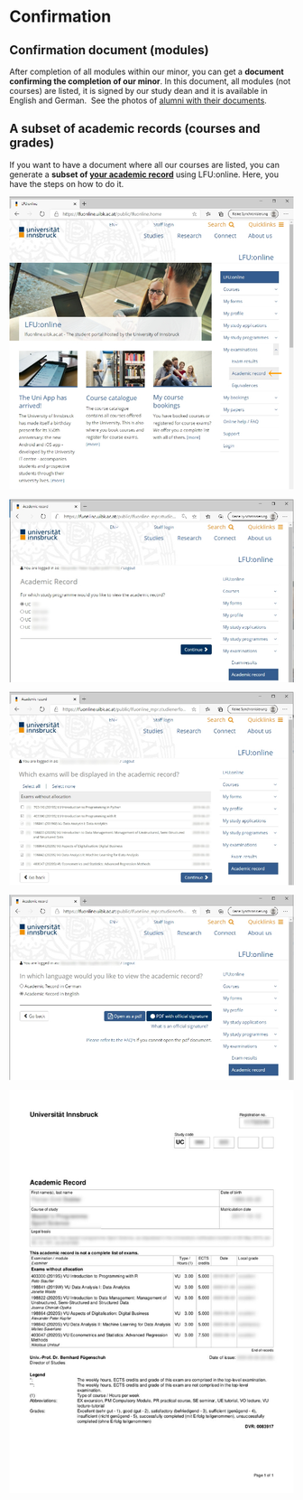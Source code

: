 Confirmation 
=============

## Confirmation document (modules)

After completion of all modules within our minor, you can get a **document confirming the completion of our minor**. In this document, all modules (not courses) are listed, it is signed by our study dean and it is available in English and German.  See the photos of [alumni with their documents](./testimonials.md).

## A subset of academic records (courses and grades)

If you want to have a document where all our courses are listed, you can generate a **subset of [your academic record](https://lfuonline.uibk.ac.at/public/lfuonline_mpr.studienerfolgsnachweis)** using LFU:online. Here, you have the steps on how to do it.

![](./assets/academic_record_01.jpg)

![](./assets/academic_record_02.jpg)

![](./assets/academic_record_03.jpg)

![](./assets/academic_record_04.jpg)

![](./assets/academic_record_05.jpg)